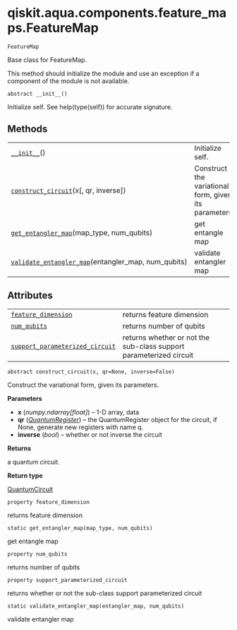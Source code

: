 # qiskit.aqua.components.feature\_maps.FeatureMap



`FeatureMap`

Base class for FeatureMap.

This method should initialize the module and use an exception if a component of the module is not available.



`abstract __init__()`

Initialize self. See help(type(self)) for accurate signature.

## Methods

|                                                                                                                                                                                                         |                                                       |
| ------------------------------------------------------------------------------------------------------------------------------------------------------------------------------------------------------- | ----------------------------------------------------- |
| [`__init__`](#qiskit.aqua.components.feature_maps.FeatureMap.__init__ "qiskit.aqua.components.feature_maps.FeatureMap.__init__")()                                                                      | Initialize self.                                      |
| [`construct_circuit`](#qiskit.aqua.components.feature_maps.FeatureMap.construct_circuit "qiskit.aqua.components.feature_maps.FeatureMap.construct_circuit")(x\[, qr, inverse])                          | Construct the variational form, given its parameters. |
| [`get_entangler_map`](#qiskit.aqua.components.feature_maps.FeatureMap.get_entangler_map "qiskit.aqua.components.feature_maps.FeatureMap.get_entangler_map")(map\_type, num\_qubits)                     | get entangle map                                      |
| [`validate_entangler_map`](#qiskit.aqua.components.feature_maps.FeatureMap.validate_entangler_map "qiskit.aqua.components.feature_maps.FeatureMap.validate_entangler_map")(entangler\_map, num\_qubits) | validate entangler map                                |

## Attributes

|                                                                                                                                                                                                 |                                                                    |
| ----------------------------------------------------------------------------------------------------------------------------------------------------------------------------------------------- | ------------------------------------------------------------------ |
| [`feature_dimension`](#qiskit.aqua.components.feature_maps.FeatureMap.feature_dimension "qiskit.aqua.components.feature_maps.FeatureMap.feature_dimension")                                     | returns feature dimension                                          |
| [`num_qubits`](#qiskit.aqua.components.feature_maps.FeatureMap.num_qubits "qiskit.aqua.components.feature_maps.FeatureMap.num_qubits")                                                          | returns number of qubits                                           |
| [`support_parameterized_circuit`](#qiskit.aqua.components.feature_maps.FeatureMap.support_parameterized_circuit "qiskit.aqua.components.feature_maps.FeatureMap.support_parameterized_circuit") | returns whether or not the sub-class support parameterized circuit |



`abstract construct_circuit(x, qr=None, inverse=False)`

Construct the variational form, given its parameters.

**Parameters**

*   **x** (*numpy.ndarray\[float]*) – 1-D array, data
*   **qr** ([*QuantumRegister*](qiskit.circuit.QuantumRegister#qiskit.circuit.QuantumRegister "qiskit.circuit.QuantumRegister")) – the QuantumRegister object for the circuit, if None, generate new registers with name q.
*   **inverse** (*bool*) – whether or not inverse the circuit

**Returns**

a quantum circuit.

**Return type**

[QuantumCircuit](qiskit.circuit.QuantumCircuit#qiskit.circuit.QuantumCircuit "qiskit.circuit.QuantumCircuit")



`property feature_dimension`

returns feature dimension



`static get_entangler_map(map_type, num_qubits)`

get entangle map



`property num_qubits`

returns number of qubits



`property support_parameterized_circuit`

returns whether or not the sub-class support parameterized circuit



`static validate_entangler_map(entangler_map, num_qubits)`

validate entangler map
